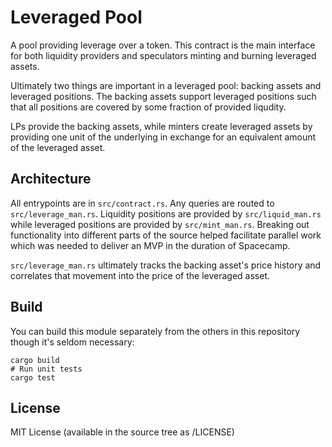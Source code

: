 Leveraged Pool
==============

A pool providing leverage over a token. This contract is the main interface for
both liquidity providers and speculators minting and burning leveraged assets.

Ultimately two things are important in a leveraged pool: backing assets and
leveraged positions. The backing assets support leveraged positions such that
all positions are covered by some fraction of provided liqudity.

LPs provide the backing assets, while minters create leveraged assets by
providing one unit of the underlying in exchange for an equivalent amount of the
leveraged asset.

Architecture
------------

All entrypoints are in `src/contract.rs`. Any queries are routed to
`src/leverage_man.rs`. Liquidity positions are provided by `src/liquid_man.rs`
while leveraged positions are provided by `src/mint_man.rs`. Breaking out
functionality into different parts of the source helped facilitate parallel work
which was needed to deliver an MVP in the duration of Spacecamp.

`src/leverage_man.rs` ultimately tracks the backing asset's price history and
correlates that movement into the price of the leveraged asset.

Build
-----

You can build this module separately from the others in this repository though
it's seldom necessary:

```
cargo build
# Run unit tests
cargo test
```

License
-------

MIT License (available in the source tree as /LICENSE)

